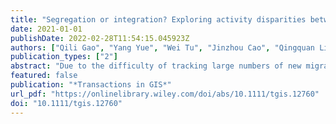 ```yaml
---
title: "Segregation or integration? Exploring activity disparities between migrants and settled urban residents using human mobility data"
date: 2021-01-01
publishDate: 2022-02-28T11:54:15.045923Z
authors: ["Qili Gao", "Yang Yue", "Wei Tu", "Jinzhou Cao", "Qingquan Li"]
publication_types: ["2"]
abstract: "Due to the difficulty of tracking large numbers of new migrants, how their daily activity behaviors differ from those of settled residents has not been well investigated, leading to a lack of understanding of new migrants' integration. Meanwhile, existing research largely emphasized residential space and ignored other activity disparities. To obtain a more comprehensive picture of urban segregation, we identified new migrants and two settled urban groups from two kinds of human mobility data. A S-T-A-D-I interactive framework was proposed to measure segregation from multiple activity dimensions, including spatial colocation, temporal coexistence, accessibility, activity diversity, and social interaction. Two-scale analysis of spatial colocation patterns reveals residential segregation by both residential location and housing type, suggesting the effectiveness of the mobility data in profiling socioeconomic groups. The temporal disparity in undertaking activities was unveiled by identifying temporal coexistence patterns. Moreover, the groups presented significant inequality in accessibility owing to the use of different travel modes, leading to a notable disparity in activity diversity. Jointly determined by the disparities in space, time, and diversity, the three groups generated a high level of self-segregation, and new migrants and transit users presented very low interaction potentials with the car group."
featured: false
publication: "*Transactions in GIS*"
url_pdf: "https://onlinelibrary.wiley.com/doi/abs/10.1111/tgis.12760"
doi: "10.1111/tgis.12760"
---
```


